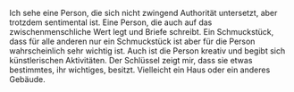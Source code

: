 Ich sehe eine Person, die sich nicht zwingend Authorität untersetzt, aber trotzdem sentimental ist.
Eine Person, die auch auf das zwischenmenschliche Wert legt und Briefe schreibt.
Ein Schmuckstück, dass für alle anderen nur ein Schmuckstück ist aber für die Person wahrscheinlich sehr wichtig ist.
Auch ist die Person kreativ und begibt sich künstlerischen Aktivitäten.
Der Schlüssel zeigt mir, dass sie etwas bestimmtes, ihr wichtiges, besitzt.
Vielleicht ein Haus oder ein anderes Gebäude.